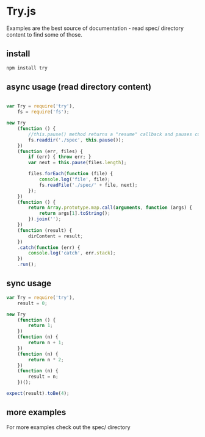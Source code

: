 # Try.js

Examples are the best source of documentation - read spec/ directory content to find some of those.

## install

```bash
npm install try
```

## async usage (read directory content)

```js

var Try = require('try'),
    fs = require('fs');

new Try
    (function () {
        //this.pause() method returns a "resume" callback and pauses current execution.
        fs.readdir('./spec', this.pause());
    })
    (function (err, files) {
        if (err) { throw err; }
        var next = this.pause(files.length);

        files.forEach(function (file) {
            console.log('file', file);
            fs.readFile('./spec/' + file, next);
        });
    })
    (function () {
        return Array.prototype.map.call(arguments, function (args) {
            return args[1].toString();
        }).join('');
    })
    (function (result) {
        dirContent = result;
    })
    .catch(function (err) {
        console.log('catch', err.stack);
    })
    .run();
```

## sync usage

```js
var Try = require('try'),
    result = 0;

new Try
    (function () {
        return 1;
    })
    (function (n) {
        return n + 1;
    })
    (function (n) {
        return n * 2;
    })
    (function (n) {
        result = n;
    })();

expect(result).toBe(4);
```

## more examples

For more examples check out the spec/ directory